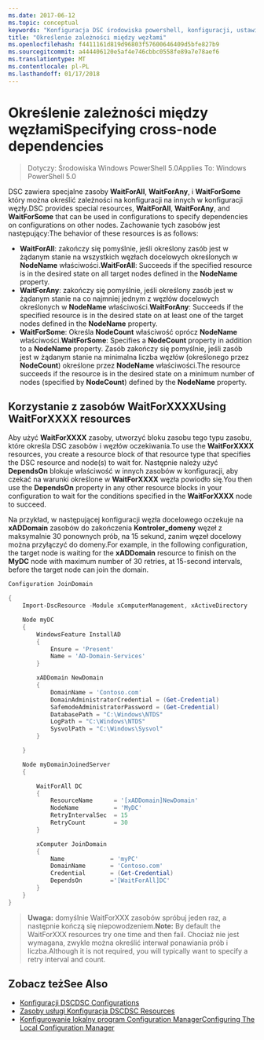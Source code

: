 ```yaml
---
ms.date: 2017-06-12
ms.topic: conceptual
keywords: "Konfiguracja DSC środowiska powershell, konfiguracji, ustawienia"
title: "Określenie zależności między węzłami"
ms.openlocfilehash: f4411161d819d96803f57600646409d5bfe827b9
ms.sourcegitcommit: a444406120e5af4e746cbbc0558fe89a7e78aef6
ms.translationtype: MT
ms.contentlocale: pl-PL
ms.lasthandoff: 01/17/2018
---
```

# <a name="specifying-cross-node-dependencies"></a><span data-ttu-id="c5c67-103">Określenie zależności między węzłami</span><span class="sxs-lookup"><span data-stu-id="c5c67-103">Specifying cross-node dependencies</span></span>

> <span data-ttu-id="c5c67-104">Dotyczy: Środowiska Windows PowerShell 5.0</span><span class="sxs-lookup"><span data-stu-id="c5c67-104">Applies To: Windows PowerShell 5.0</span></span>

<span data-ttu-id="c5c67-105">DSC zawiera specjalne zasoby **WaitForAll**, **WaitForAny**, i **WaitForSome** który można określić zależności na konfiguracji na innych w konfiguracji węzły.</span><span class="sxs-lookup"><span data-stu-id="c5c67-105">DSC provides special resources, **WaitForAll**, **WaitForAny**, and **WaitForSome** that can be used in configurations to specify dependencies on configurations on other nodes.</span></span> <span data-ttu-id="c5c67-106">Zachowanie tych zasobów jest następujący:</span><span class="sxs-lookup"><span data-stu-id="c5c67-106">The behavior of these resources is as follows:</span></span>

* <span data-ttu-id="c5c67-107">**WaitForAll**: zakończy się pomyślnie, jeśli określony zasób jest w żądanym stanie na wszystkich węzłach docelowych określonych w **NodeName** właściwości.</span><span class="sxs-lookup"><span data-stu-id="c5c67-107">**WaitForAll**: Succeeds if the specified resource is in the desired state on all target nodes defined in the **NodeName** property.</span></span>
* <span data-ttu-id="c5c67-108">**WaitForAny**: zakończy się pomyślnie, jeśli określony zasób jest w żądanym stanie na co najmniej jednym z węzłów docelowych określonych w **NodeName** właściwości.</span><span class="sxs-lookup"><span data-stu-id="c5c67-108">**WaitForAny**: Succeeds if the specified resource is in the desired state on at least one of the target nodes defined in the **NodeName** property.</span></span>
* <span data-ttu-id="c5c67-109">**WaitForSome**: Określa **NodeCount** właściwość oprócz **NodeName** właściwości.</span><span class="sxs-lookup"><span data-stu-id="c5c67-109">**WaitForSome**: Specifies a **NodeCount** property in addition to a **NodeName** property.</span></span> <span data-ttu-id="c5c67-110">Zasób zakończy się pomyślnie, jeśli zasób jest w żądanym stanie na minimalna liczba węzłów (określonego przez **NodeCount**) określone przez **NodeName** właściwości.</span><span class="sxs-lookup"><span data-stu-id="c5c67-110">The resource succeeds if the resource is in the desired state on a minimum number of nodes (specified by **NodeCount**) defined by the **NodeName** property.</span></span> 

## <a name="using-waitforxxxx-resources"></a><span data-ttu-id="c5c67-111">Korzystanie z zasobów WaitForXXXX</span><span class="sxs-lookup"><span data-stu-id="c5c67-111">Using WaitForXXXX resources</span></span>

<span data-ttu-id="c5c67-112">Aby użyć **WaitForXXXX** zasoby, utworzyć bloku zasobu tego typu zasobu, które określa DSC zasobów i węzłów oczekiwania.</span><span class="sxs-lookup"><span data-stu-id="c5c67-112">To use the **WaitForXXXX** resources, you create a resource block of that resource type that specifies the DSC resource and node(s) to wait for.</span></span> <span data-ttu-id="c5c67-113">Następnie należy użyć **DependsOn** blokuje właściwość w innych zasobów w konfiguracji, aby czekać na warunki określone w **WaitForXXXX** węzła powiodło się.</span><span class="sxs-lookup"><span data-stu-id="c5c67-113">You then use the **DependsOn** property in any other resource blocks in your configuration to wait for the conditions specified in the **WaitForXXXX** node to succeed.</span></span>

<span data-ttu-id="c5c67-114">Na przykład, w następującej konfiguracji węzła docelowego oczekuje na **xADDomain** zasobów do zakończenia **Kontroler_domeny** węzeł z maksymalnie 30 ponownych prób, na 15 sekund, zanim węzeł docelowy można przyłączyć do domeny.</span><span class="sxs-lookup"><span data-stu-id="c5c67-114">For example, in the following configuration, the target node is waiting for the **xADDomain** resource to finish on the **MyDC** node with maximum number of 30 retries, at 15-second intervals, before the target node can join the domain.</span></span>

```powershell
Configuration JoinDomain

{
    Import-DscResource -Module xComputerManagement, xActiveDirectory

    Node myDC
    {
        WindowsFeature InstallAD
        {
            Ensure = 'Present' 
            Name = 'AD-Domain-Services' 
        }

        xADDomain NewDomain 
        { 
            DomainName = 'Contoso.com'            
            DomainAdministratorCredential = (Get-Credential)
            SafemodeAdministratorPassword = (Get-Credential)
            DatabasePath = "C:\Windows\NTDS"
            LogPath = "C:\Windows\NTDS"
            SysvolPath = "C:\Windows\Sysvol"
        }

    }

    Node myDomainJoinedServer
    {

        WaitForAll DC
        {
            ResourceName      = '[xADDomain]NewDomain'
            NodeName          = 'MyDC'
            RetryIntervalSec  = 15
            RetryCount        = 30
        }

        xComputer JoinDomain
        {
            Name             = 'myPC'
            DomainName       = 'Contoso.com'
            Credential       = (Get-Credential)
            DependsOn        ='[WaitForAll]DC'
        }
    }
}
```

><span data-ttu-id="c5c67-115">**Uwaga:** domyślnie WaitForXXX zasobów spróbuj jeden raz, a następnie kończą się niepowodzeniem.</span><span class="sxs-lookup"><span data-stu-id="c5c67-115">**Note:** By default the WaitForXXX resources try one time and then fail.</span></span> <span data-ttu-id="c5c67-116">Chociaż nie jest wymagana, zwykle można określić interwał ponawiania prób i liczba.</span><span class="sxs-lookup"><span data-stu-id="c5c67-116">Although it is not required, you will typically want to specify a retry interval and count.</span></span>

## <a name="see-also"></a><span data-ttu-id="c5c67-117">Zobacz też</span><span class="sxs-lookup"><span data-stu-id="c5c67-117">See Also</span></span>
* [<span data-ttu-id="c5c67-118">Konfiguracji DSC</span><span class="sxs-lookup"><span data-stu-id="c5c67-118">DSC Configurations</span></span>](configurations.md)
* [<span data-ttu-id="c5c67-119">Zasoby usługi Konfiguracja DSC</span><span class="sxs-lookup"><span data-stu-id="c5c67-119">DSC Resources</span></span>](resources.md)
* [<span data-ttu-id="c5c67-120">Konfigurowanie lokalny program Configuration Manager</span><span class="sxs-lookup"><span data-stu-id="c5c67-120">Configuring The Local Configuration Manager</span></span>](metaConfig.md)

